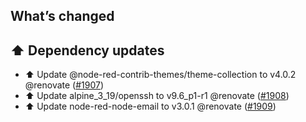 ## What’s changed

## ⬆️ Dependency updates

- ⬆️ Update @node-red-contrib-themes/theme-collection to v4.0.2 @renovate ([#1907](https://github.com/hassio-addons/addon-node-red/pull/1907))
- ⬆️ Update alpine_3_19/openssh to v9.6_p1-r1 @renovate ([#1908](https://github.com/hassio-addons/addon-node-red/pull/1908))
- ⬆️ Update node-red-node-email to v3.0.1 @renovate ([#1909](https://github.com/hassio-addons/addon-node-red/pull/1909))
